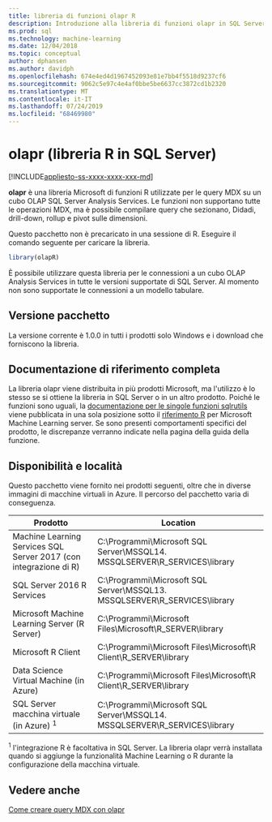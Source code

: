 ```yaml
---
title: libreria di funzioni olapr R
description: Introduzione alla libreria di funzioni olapr in SQL Server 2016 R Services e SQL Server 2017 Machine Learning Services con R.
ms.prod: sql
ms.technology: machine-learning
ms.date: 12/04/2018
ms.topic: conceptual
author: dphansen
ms.author: davidph
ms.openlocfilehash: 674e4ed4d1967452093e81e7bb4f5518d9237cf6
ms.sourcegitcommit: 9062c5e97c4e4af0bbe5be6637cc3872cd1b2320
ms.translationtype: MT
ms.contentlocale: it-IT
ms.lasthandoff: 07/24/2019
ms.locfileid: "68469980"
---
```

# <a name="olapr-r-library-in-sql-server"></a>olapr (libreria R in SQL Server)
[!INCLUDE[appliesto-ss-xxxx-xxxx-xxx-md](../../includes/appliesto-ss-xxxx-xxxx-xxx-md.md)]

**olapr** è una libreria Microsoft di funzioni R utilizzate per le query MDX su un cubo OLAP SQL Server Analysis Services. Le funzioni non supportano tutte le operazioni MDX, ma è possibile compilare query che sezionano, Didadi, drill-down, rollup e pivot sulle dimensioni. 

Questo pacchetto non è precaricato in una sessione di R. Eseguire il comando seguente per caricare la libreria.

```R
library(olapR)
```

È possibile utilizzare questa libreria per le connessioni a un cubo OLAP Analysis Services in tutte le versioni supportate di SQL Server. Al momento non sono supportate le connessioni a un modello tabulare.

## <a name="package-version"></a>Versione pacchetto

La versione corrente è 1.0.0 in tutti i prodotti solo Windows e i download che forniscono la libreria.

## <a name="full-reference-documentation"></a>Documentazione di riferimento completa

La  libreria olapr viene distribuita in più prodotti Microsoft, ma l'utilizzo è lo stesso se si ottiene la libreria in SQL Server o in un altro prodotto. Poiché le funzioni sono uguali, la [documentazione per le singole funzioni sqlrutils](https://docs.microsoft.com/machine-learning-server/r-reference/olapr/olapr) viene pubblicata in una sola posizione sotto il [riferimento R](https://docs.microsoft.com/machine-learning-server/r-reference/introducing-r-server-r-package-reference) per Microsoft Machine Learning server. Se sono presenti comportamenti specifici del prodotto, le discrepanze verranno indicate nella pagina della guida della funzione.

## <a name="availability-and-location"></a>Disponibilità e località

Questo pacchetto viene fornito nei prodotti seguenti, oltre che in diverse immagini di macchine virtuali in Azure. Il percorso del pacchetto varia di conseguenza.

Prodotto | Location |
--------|----------|
Machine Learning Services SQL Server 2017 (con integrazione di R) | C:\Programmi\Microsoft SQL Server\MSSQL14. MSSQLSERVER\R_SERVICES\library | 
SQL Server 2016 R Services | C:\Programmi\Microsoft SQL Server\MSSQL13. MSSQLSERVER\R_SERVICES\library
Microsoft Machine Learning Server (R Server) | C:\Programmi\Microsoft Files\Microsoft\R_SERVER\library |
Microsoft R Client | C:\Programmi\Microsoft Files\Microsoft\R Client\R_SERVER\library |
Data Science Virtual Machine (in Azure) | C:\Programmi\Microsoft Files\Microsoft\R Client\R_SERVER\library |
SQL Server macchina virtuale (in Azure) <sup>1</sup> | C:\Programmi\Microsoft SQL Server\MSSQL14. MSSQLSERVER\R_SERVICES\library |

<sup>1</sup> l'integrazione R è facoltativa in SQL Server. La libreria olapr verrà installata quando si aggiunge la funzionalità Machine Learning o R durante la configurazione della macchina virtuale.


## <a name="see-also"></a>Vedere anche

[Come creare query MDX con olapr](how-to-create-mdx-queries-using-olapr.md)
